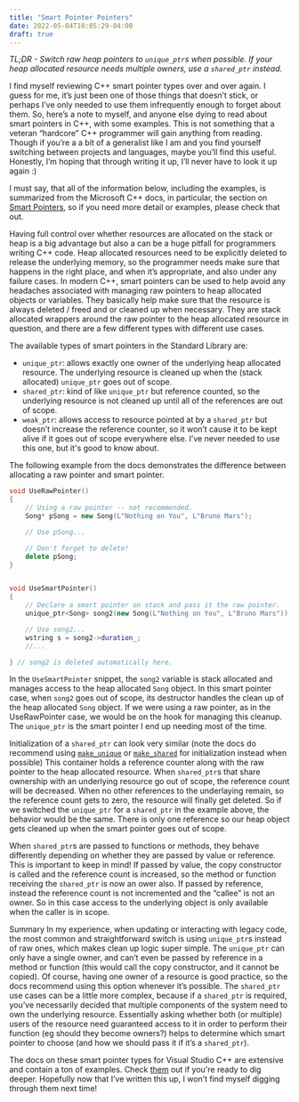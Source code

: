 ```yaml
---
title: "Smart Pointer Pointers"
date: 2022-05-04T10:05:29-04:00
draft: true
---
```

*TL;DR - Switch raw heap pointers to `unique_ptr`s when possible. If your heap
allocated resource needs multiple owners, use a `shared_ptr` instead.*

I find myself reviewing C++ smart pointer types over and over again. I guess for
me, it’s just been one of those things that doesn’t stick, or perhaps I’ve only
needed to use them infrequently enough to forget about them. So, here’s a note
to myself, and anyone else dying to read about smart pointers in C++, with some
examples. This is not something that a veteran “hardcore” C++ programmer will
gain anything from reading. Though if you’re a a bit of a generalist like I am
and you find yourself switching between projects and languages, maybe you’ll
find this useful. Honestly, I’m hoping that through writing it up, I’ll never
have to look it up again :)

I must say, that all of the information below, including the examples, is
summarized from the Microsoft C++ docs, in particular, the section on [Smart
Pointers](https://docs.microsoft.com/en-us/cpp/cpp/smart-pointers-modern-cpp?view=msvc-170),
so if you need more detail or examples, please check that out.

Having full control over whether resources are allocated on the stack or heap is
a big advantage but also a can be a huge pitfall for programmers writing C++
code. Heap allocated resources need to be explicitly deleted to release the
underlying memory, so the programmer needs make sure that happens in the right
place, and when it’s appropriate, and also under any failure cases. In modern
C++, smart pointers can be used to help avoid any headaches associated with
managing raw pointers to heap allocated objects or variables. They basically
help make sure that the resource is always deleted / freed and or cleaned up
when necessary. They are stack allocated wrappers around the raw pointer to the
heap allocated resource in question, and there are a few different types with
different use cases. 

The available types of smart pointers in the Standard Library are:
  - `unique_ptr`: allows exactly one owner of the underlying heap allocated resource. The
underlying resource is cleaned up when the (stack allocated) `unique_ptr` goes out
of scope.
  - `shared_ptr`: kind of like `unique_ptr` but reference counted, so
the underlying resource is not cleaned up until all of the references are out of
scope.
  - `weak_ptr`: allows access to resource pointed at by a `shared_ptr` but
doesn’t increase the reference counter, so it won’t cause it to be kept alive if
it goes out of scope everywhere else. I’ve never needed to use this one, but
it's good to know about.

The following example from the docs demonstrates the difference
between allocating a raw pointer and smart pointer.

```cpp
void UseRawPointer()
{
    // Using a raw pointer -- not recommended.
    Song* pSong = new Song(L"Nothing on You", L"Bruno Mars"); 

    // Use pSong...

    // Don't forget to delete!
    delete pSong;   
}


void UseSmartPointer()
{
    // Declare a smart pointer on stack and pass it the raw pointer.
    unique_ptr<Song> song2(new Song(L"Nothing on You", L"Bruno Mars"));

    // Use song2...
    wstring s = song2->duration_;
    //...

} // song2 is deleted automatically here.

```

In the `UseSmartPointer` snippet, the `song2` variable is stack allocated and
manages access to the heap allocated `Song` object. In this smart pointer case,
when `song2` goes out of scope, its destructor handles the clean up of the heap
allocated `Song` object. If we were using a raw pointer, as in the UseRawPointer
case, we would be on the hook for managing this cleanup. The `unique_ptr`  is
the smart pointer I end up needing most of the time.

Initialization of a `shared_ptr` can look very similar (note the docs do
recommend using
[`make_unique`](https://docs.microsoft.com/en-us/cpp/standard-library/unique-ptr-class?view=msvc-170)
or
[`make_shared`](https://docs.microsoft.com/en-us/cpp/standard-library/memory-functions?view=msvc-170#make_shared)
for initialization instead when possible) This container holds a reference
counter along with the raw pointer to the heap allocated resource. When
`shared_ptr`s that share ownership with an underlying resource go out of scope,
the reference count will be decreased. When no other references to the
underlaying remain, so the reference count gets to zero, the resource will
finally get deleted. So if we switched the `unique_ptr` for a `shared_ptr` in
the example above, the behavior would be the same. There is only one reference
so our heap object gets cleaned up when the smart pointer goes out of scope.

When `shared_ptr`s are passed to functions or methods, they behave differently
depending on whether they are passed by value or reference. This is important to
keep in mind! If passed by value, the copy constructor is called and the
reference count is increased, so the method or function receiving the
`shared_ptr` is now an ower also. If passed by reference, instead the reference
count is not incremented and the “callee” is not an owner. So in this case
access to the underlying object is only available when the caller is in scope. 

Summary In my experience, when updating or interacting with legacy code, the
most common and straightforward switch is using `unique_ptr`s instead of raw
ones, which makes clean up logic super simple. The `unique_ptr` can only have a
single owner, and can’t even be passed by reference in a method or function
(this would call the copy constructor, and it cannot be copied). Of course,
having one owner of a resource is good practice, so the docs recommend using
this option whenever it’s possible.  The `shared_ptr` use cases can be a little
more complex, because if a `shared_ptr` is required, you’ve necessarily decided
that multiple components of the system need to own the underlying resource.
Essentially asking whether both (or multiple) users of the resource need
guaranteed access to it in order to perform their function (eg should they
become owners?) helps to determine which smart pointer to choose (and how we
should pass it if it’s a `shared_ptr`).

The docs on these smart pointer types for Visual Studio C++ are extensive and
contain a ton of examples. Check
[them](https://docs.microsoft.com/en-us/cpp/cpp/smart-pointers-modern-cpp?view=msvc-170)
out if you're ready to dig deeper. Hopefully now that I’ve written this up, I
won’t find myself digging through them next time!

